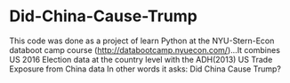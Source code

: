 # Did-China-Cause-Trump
This code was done as a project of learn Python at the NYU-Stern-Econ databoot camp course (http://databootcamp.nyuecon.com/)...It combines US 2016 Election data at the country level with the ADH(2013) US Trade Exposure from China data In other words it asks: Did China Cause Trump?

